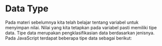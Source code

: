 # Data Type

Pada materi sebelumnya kita telah belajar tentang variabel untuk menyimpan nilai. Nilai yang kita tetapkan pada variabel pasti memiliki tipe data. Tipe data merupakan pengklasifikasian data berdasarkan jenisnya. Pada JavaScript terdapat beberapa tipe data sebagai berikut:

